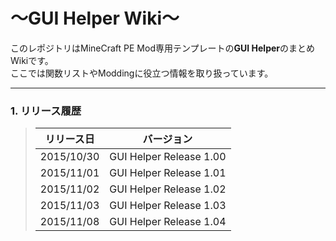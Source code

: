 # ～GUI Helper Wiki～
このレポジトリはMineCraft PE Mod専用テンプレートの**GUI Helper**のまとめWikiです。
<br>
ここでは関数リストやModdingに役立つ情報を取り扱っています。
****************************************************************************************************
### 1. リリース履歴
> |リリース日|バージョン|
> |:--------:|:----------:|
> |2015/10/30|GUI Helper Release 1.00|
> |2015/11/01|GUI Helper Release 1.01|
> |2015/11/02|GUI Helper Release 1.02|
> |2015/11/03|GUI Helper Release 1.03|
> |2015/11/08|GUI Helper Release 1.04|
